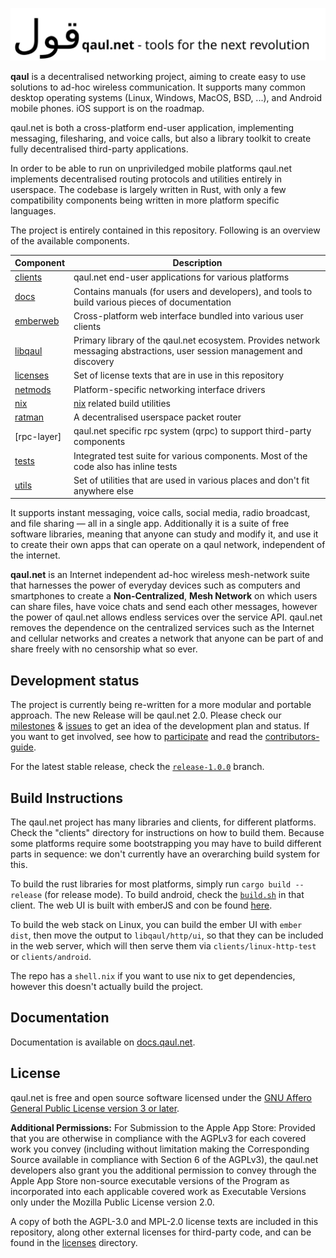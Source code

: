 ![](docs/banner.svg)

**qaul** is a decentralised networking project, aiming to create easy
to use solutions to ad-hoc wireless communication.  It supports many
common desktop operating systems (Linux, Windows, MacOS, BSD, ...),
and Android mobile phones.  iOS support is on the roadmap.

qaul.net is both a cross-platform end-user application, implementing
messaging, filesharing, and voice calls, but also a library toolkit to
create fully decentralised third-party applications.

In order to be able to run on unpriviledged mobile platforms qaul.net
implements decentralised routing protocols and utilities entirely in
userspace.  The codebase is largely written in Rust, with only a few
compatibility components being written in more platform specific
languages.

The project is entirely contained in this repository.  Following is an
overview of the available components.

| Component | Description      |
|-----------|------------------|
| [clients]    | qaul.net end-user applications for various platforms |
| [docs]    | Contains manuals (for users and developers), and tools to build various pieces of documentation |
| [emberweb] | Cross-platform web interface bundled into  various user clients |
| [libqaul] | Primary library of the qaul.net ecosystem.  Provides network messaging abstractions, user session management and discovery |
| [licenses] | Set of license texts that are in use in this repository |
| [netmods] | Platform-specific networking interface drivers |
| [nix] | [nix](https://nixos.org) related build utilities |
| [ratman] | A decentralised userspace packet router |
| [rpc-layer] | qaul.net specific rpc system (qrpc) to support third-party components |
| [tests] | Integrated test suite for various components.  Most of the code also has inline tests |
| [utils] | Set of utilities that are used in various places and don't fit anywhere else |

[clients]: ./clients
[docs]: ./docs
[emberweb]: ./emberweb
[libqaul]: ./libqaul
[licenses]: ./licenses
[netmods]: ./netmods
[nix]: ./nix
[ratman]: ./ratman
[rpc]: ./rpc
[tests]: ./tests
[utils]: ./utils

It supports instant messaging, voice calls, social media, radio
broadcast, and file sharing — all in a single app. Additionally it is
a suite of free software libraries, meaning that anyone can study and
modify it, and use it to create their own apps that can operate on a
qaul network, independent of the internet.

**qaul.net** is an Internet independent ad-hoc wireless mesh-network
suite that harnesses the power of everyday devices such as computers
and smartphones to create a **Non-Centralized**, **Mesh Network** on
which users can share files, have voice chats and send each other
messages, however the power of qaul.net allows endless services over
the service API. qaul.net removes the dependence on the centralized
services such as the Internet and cellular networks and creates a
network that anyone can be part of and share freely with no censorship
what so ever.


## Development status

The project is currently being re-written for a more modular and
portable approach. The new Release will be qaul.net 2.0. Please check
our [milestones] & [issues] to get an idea of the development plan and
status. If you want to get involved, see how to [participate] and read 
the [contributors-guide].

For the latest stable release, check the [`release-1.0.0`][release]
branch.

[milestones]: https://git.open-communication.net/groups/qaul/-/milestones
[issues]: https://git.open-communication.net/qaul/qaul.net/issues
[participate]: https://qaul.net/#participation
[contributors-guide]: https://docs.qaul.net/contributors/
[release]: https://git.open-communication.net/qaul/qaul.net/tree/release-1.0.0


## Build Instructions

The qaul.net project has many libraries and clients, for different
platforms.  Check the "clients" directory for instructions on how to
build them.  Because some platforms require some bootstrapping you may
have to build different parts in sequence: we don't currently have an
overarching build system for this.

To build the rust libraries for most platforms, simply run `cargo
build --release` (for release mode).  To build android, check the
[`build.sh`](./clients/android/build.sh) in that client.  The web UI
is built with emberJS and con be found [here](webgui).

To build the web stack on Linux, you can build the ember UI with
`ember dist`, then move the output to `libqaul/http/ui`, so that they
can be included in the web server, which will then serve them via
`clients/linux-http-test` or `clients/android`.

The repo has a `shell.nix` if you want to use nix to get dependencies,
however this doesn't actually build the project.


## Documentation

Documentation is available on [docs.qaul.net](https://docs.qaul.net).


## License

qaul.net is free and open source software licensed under the [GNU
Affero General Public License version 3 or
later](licenses/agpl-3.0.md).

**Additional Permissions:** For Submission to the Apple App Store:
Provided that you are otherwise in compliance with the AGPLv3 for each
covered work you convey (including without limitation making the
Corresponding Source available in compliance with Section 6 of the
AGPLv3), the qaul.net developers also grant you the additional
permission to convey through the Apple App Store non-source executable
versions of the Program as incorporated into each applicable covered
work as Executable Versions only under the Mozilla Public License
version 2.0.

A copy of both the AGPL-3.0 and MPL-2.0 license texts are included in
this repository, along other external licenses for third-party code,
and can be found in the [licenses](licenses) directory.
